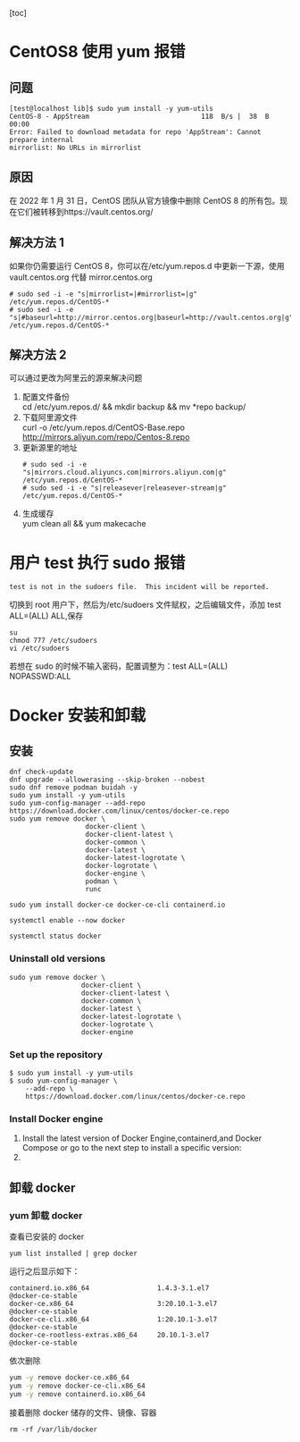 [toc]

# CentOS8 使用 yum 报错

## 问题

```
[test@localhost lib]$ sudo yum install -y yum-utils
CentOS-8 - AppStream                            118  B/s |  38  B     00:00
Error: Failed to download metadata for repo 'AppStream': Cannot prepare internal                                                                                                                               mirrorlist: No URLs in mirrorlist
```

## 原因

在 2022 年 1 月 31 日，CentOS 团队从官方镜像中删除 CentOS 8 的所有包。现在它们被转移到https://vault.centos.org/

## 解决方法 1

如果你仍需要运行 CentOS 8，你可以在/etc/yum.repos.d 中更新一下源，使用 vault.centos.org 代替 mirror.centos.org

```
# sudo sed -i -e "s|mirrorlist=|#mirrorlist=|g" /etc/yum.repos.d/CentOS-*
# sudo sed -i -e "s|#baseurl=http://mirror.centos.org|baseurl=http://vault.centos.org|g" /etc/yum.repos.d/CentOS-*
```

## 解决方法 2

可以通过更改为阿里云的源来解决问题

1. 配置文件备份  
   cd /etc/yum.repos.d/ && mkdir backup && mv \*repo backup/
2. 下载阿里源文件  
   curl -o /etc/yum.repos.d/CentOS-Base.repo http://mirrors.aliyun.com/repo/Centos-8.repo
3. 更新源里的地址
   ```
   # sudo sed -i -e "s|mirrors.cloud.aliyuncs.com|mirrors.aliyun.com|g" /etc/yum.repos.d/CentOS-*
   # sudo sed -i -e "s|releasever|releasever-stream|g" /etc/yum.repos.d/CentOS-*
   ```
4. 生成缓存  
   yum clean all && yum makecache

# 用户 test 执行 sudo 报错

```
test is not in the sudoers file.  This incident will be reported.
```

切换到 root 用户下，然后为/etc/sudoers 文件赋权，之后编辑文件，添加 test ALL=(ALL) ALL,保存

```
su
chmod 777 /etc/sudoers
vi /etc/sudoers
```

若想在 sudo 的时候不输入密码，配置调整为：test ALL=(ALL) NOPASSWD:ALL

# Docker 安装和卸载

## 安装

```
dnf check-update
dnf upgrade --allowerasing --skip-broken --nobest
sudo dnf remove podman buidah -y
sudo yum install -y yum-utils
sudo yum-config-manager --add-repo https://download.docker.com/linux/centos/docker-ce.repo
sudo yum remove docker \
                   docker-client \
                   docker-client-latest \
                   docker-common \
                   docker-latest \
                   docker-latest-logrotate \
                   docker-logrotate \
                   docker-engine \
                   podman \
                   runc

sudo yum install docker-ce docker-ce-cli containerd.io

systemctl enable --now docker

systemctl status docker

```

### Uninstall old versions

```
sudo yum remove docker \
                  docker-client \
                  docker-client-latest \
                  docker-common \
                  docker-latest \
                  docker-latest-logrotate \
                  docker-logrotate \
                  docker-engine
```

### Set up the repository

```
$ sudo yum install -y yum-utils
$ sudo yum-config-manager \
    --add-repo \
    https://download.docker.com/linux/centos/docker-ce.repo
```

### Install Docker engine

1. Install the latest version of Docker Engine,containerd,and Docker Compose or go to the next step to install a specific version:
2.

## 卸载 docker

### yum 卸载 docker

查看已安装的 docker

```
yum list installed | grep docker
```

运行之后显示如下：

```
containerd.io.x86_64                 1.4.3-3.1.el7                  @docker-ce-stable
docker-ce.x86_64                     3:20.10.1-3.el7                @docker-ce-stable
docker-ce-cli.x86_64                 1:20.10.1-3.el7                @docker-ce-stable
docker-ce-rootless-extras.x86_64     20.10.1-3.el7                  @docker-ce-stable
```

依次删除

```bash
yum -y remove docker-ce.x86_64
yum -y remove docker-ce-cli.x86_64
yum -y remove containerd.io.x86_64
```

接着删除 docker 储存的文件、镜像、容器

```
rm -rf /var/lib/docker
```
